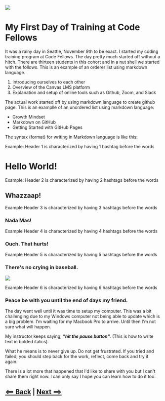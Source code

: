 ![](https://algebraiccafe.files.wordpress.com/2019/04/img_0704-1.jpg?w=700)

# My First Day of Training at Code Fellows

It was a rainy day in Seattle, November 9th to be exact. I started my coding training program at Code Fellows. The day pretty much started off without a hitch. There are thirteen students in this cohort and in a nut shell we started with the follows. This is an example of an orderer list using markdown language.

1. Introducing ourselves to each other
1. Overview of the Canvas LMS platform
1. Explanation and setup of online tools such as Github, Zoom, and Slack

The actual work started off by using markdown language to create github page. This is an examplle of an unordered list using markdown language:

- Growth Mindset
- Markdown on GitHub
- Getting Started with GitHub Pages

The syntax (format) for writing in Markdown language is like this:

Example: Header 1 is characterized by having 1 hashtag before the words
# Hello World!

Example: Header 2 is characterized by having 2 hashtags before the words
## Whazzaap!

Example Header 3 is characterized by having 3 hashtags before the words
### Nada Mas!

Example Header 4 is characterized by having 4 hashtags before the words
### Ouch. That hurts!

Example Header 5 is characterized by having 5 hashtags before the words
### There's no crying in baseball.
![](http://vitatrain4life.com/wp-content/uploads/2015/03/NoCryingInBaseball.jpg)

Example Header 6 is characterized by having 6 hashtags before the words
### Peace be with you until the end of days my friend.

The day went well until it was time to setup my computer. This was a bit challenging due to my Windows computer not being able to update which is a big problem. I'm waiting for my Macbook Pro to arrive. Until then I'm not sure what will happen. 

My instructor keeps saying, *__"hit the pause button"__.* (This is how to write text in bolded italics).

What he means is to never give up. Do not get frustrated. If you tried and failed, you should step back for the work, reflect, come back and try it again. 

There is a lot more that happened that I'd like to share with you but I can't share them right now. I can only say I hope you can learn how to do it too.

## [<== Back](README.md) | [Next ==>](about_git.md)
